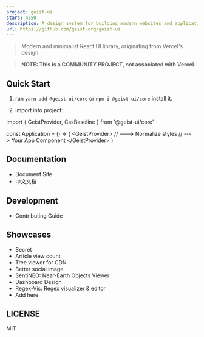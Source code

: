 ```yaml
---
project: geist-ui
stars: 4350
description: A design system for building modern websites and applications.
url: https://github.com/geist-org/geist-ui
---
```


> Modern and minimalist React UI library, originating from Vercel's design.

> **NOTE: This is a COMMUNITY PROJECT, not associated with Vercel.**

  

Quick Start
-----------

1.  run `yarn add @geist-ui/core` or `npm i @geist-ui/core` install it.
    
2.  import into project:
    

import { GeistProvider, CssBaseline } from '@geist-ui/core'

const Application \= () \=> (
  <GeistProvider\>
    <CssBaseline /> // ---\> Normalize styles
    <AppComponent /> // ---\> Your App Component
  </GeistProvider\>
)

Documentation
-------------

-   Document Site
-   中文文档

Development
-----------

-   Contributing Guide

Showcases
---------

-   Secret
-   Article view count
-   Tree viewer for CDN
-   Better social image
-   SentiNEO: Near-Earth Objects Viewer
-   Dashboard Design
-   Regex-Vis: Regex visualizer & editor
-   Add here

LICENSE
-------

MIT
